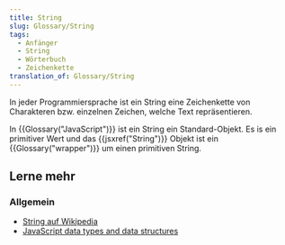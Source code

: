 ```yaml
---
title: String
slug: Glossary/String
tags:
  - Anfänger
  - String
  - Wörterbuch
  - Zeichenkette
translation_of: Glossary/String
---
```

In jeder Programmiersprache ist ein String eine Zeichenkette von Charakteren bzw. einzelnen Zeichen, welche Text repräsentieren.

In {{Glossary("JavaScript")}} ist ein String ein Standard-Objekt. Es is ein primitiver Wert und das {{jsxref("String")}} Objekt ist ein {{Glossary("wrapper")}} um einen primitiven String.

## Lerne mehr

### Allgemein

- [String auf Wikipedia](https://de.wikipedia.org/wiki/Zeichenkette)
- [JavaScript data types and data structures](/de/docs/Web/JavaScript/Data_structures#String_type)
